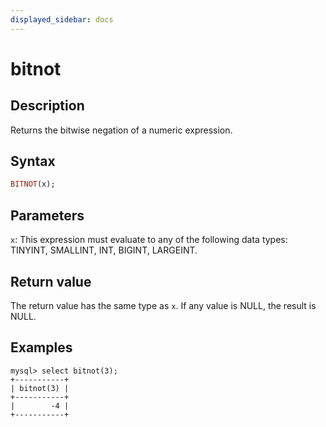 ```yaml
---
displayed_sidebar: docs
---
```


# bitnot

## Description

Returns the bitwise negation of a numeric expression.

## Syntax

```Haskell
BITNOT(x);
```

## Parameters

`x`: This expression must evaluate to any of the following data types: TINYINT, SMALLINT, INT, BIGINT, LARGEINT.

## Return value

The return value has the same type as `x`. If any value is NULL, the result is NULL.

## Examples

```Plain Text
mysql> select bitnot(3);
+-----------+
| bitnot(3) |
+-----------+
|        -4 |
+-----------+
```
